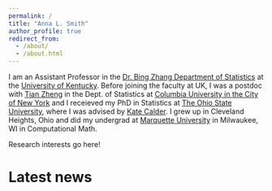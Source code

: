 ```yaml
---
permalink: /
title: "Anna L. Smith"
author_profile: true
redirect_from: 
  - /about/
  - /about.html
---
```


I am an Assistant Professor in the [Dr. Bing Zhang Department of Statistics](https://stat.as.uky.edu/) at the [University of Kentucky](https://www.uky.edu/). Before joining the faculty at UK, I was a postdoc with [Tian Zheng](https://sites.stat.columbia.edu/tzheng/) in the Dept. of Statistics at [Columbia University in the City of New York](https://www.columbia.edu/) and I receieved my PhD in Statistics at [The Ohio State University](https://www.osu.edu/), where I was advised by [Kate Calder](https://cacalder.com/). I grew up in Cleveland Heights, Ohio and did my undergrad at [Marquette University](https://www.marquette.edu/) in Milwaukee, WI in Computational Math.

Research interests go here!

Latest news
======
